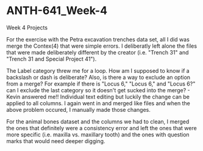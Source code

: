 # ANTH-641_Week-4
Week 4 Projects

For the exercise with the Petra excavation trenches data set, all I did was merge the Contex(4) that were simple errors. I deliberatly left alone the files that were made deliberately different by the creator (i.e. "Trench 31" and "Trench 31 and Special Project 41").

The Label category threw me for a loop. How am I supposed to know if a backslash or dash is deliberate? Also, is there a way to exclude an option from a merge? For example if there is "Locus 6," "Locus 6," and "Locus 6?" can I exclude the last category so it doesn't get sucked into the merge? - Kevin answered me!! Individual text editing but luckily the change can be applied to all columns. I again went in and merged like files and when the above problem occured, I manually made those changes.

For the animal bones dataset and the columns we had to clean, I merged the ones that definitely were a consistency error and left the ones that were more specific (i.e. maxilla vs. maxillary tooth) and the ones with question marks that would need deeper digging.
